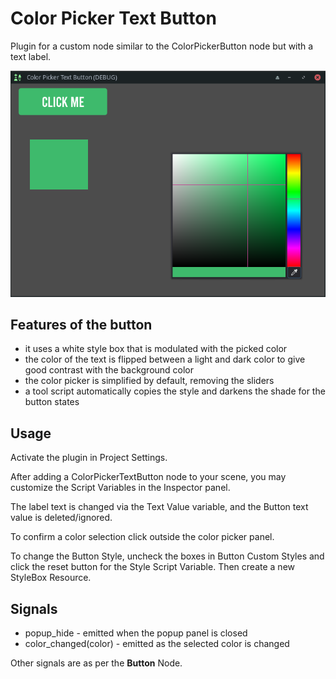 # Color Picker Text Button
Plugin for a custom node similar to the ColorPickerButton node but with a text label.

![Screen Shot](screenshot.png)

## Features of the button

* it uses a white style box that is modulated with the picked color
* the color of the text is flipped between a light and dark color to give good contrast with the background color
* the color picker is simplified by default, removing the sliders
* a tool script automatically copies the style and darkens the shade for the button states

## Usage

Activate the plugin in Project Settings.

After adding a ColorPickerTextButton node to your scene, you may customize the Script Variables in the Inspector panel. 

The label text is changed via the Text Value variable, and the Button text value is deleted/ignored.

To confirm a color selection click outside the color picker panel.

To change the Button Style, uncheck the boxes in Button Custom Styles and click the reset button for the Style Script Variable. Then create a new StyleBox Resource.

## Signals

* popup_hide - emitted when the popup panel is closed
* color_changed(color) - emitted as the selected color is changed

Other signals are as per the **Button** Node.
